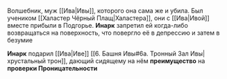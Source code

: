 Волшебник, муж [[Ива|Ивы]], которого она сама же и убила. Был учеником [[Халастер Чёрный Плащ|Халастера]], они с [[Ива|Ивой]] вместе прибыли в Подгорье. **Инарк** запретил ей когда-либо возвращаться на поверхность, что повергло её в депрессию и затем в безумие

**Инарк** подарил [[Ива|Иве]] [[6. Башня Ивы#6а. Тронный Зал Ивы|хрустальный трон]], дающий сидящему на нём **преимущество** на **проверки Проницательности**